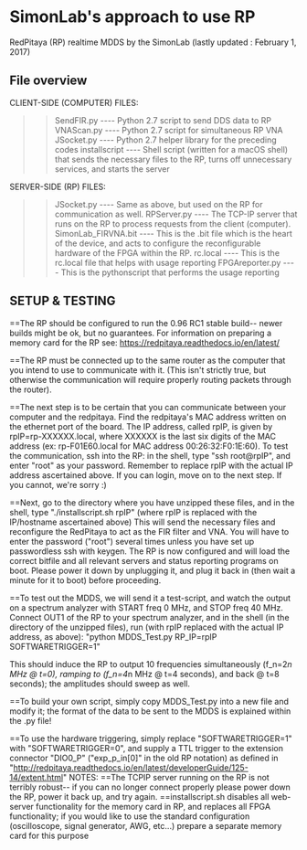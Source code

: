 # SimonLab's approach to use RP

RedPitaya (RP) realtime MDDS by the SimonLab (lastly updated : February 1, 2017)

## File overview
CLIENT-SIDE (COMPUTER) FILES:
>>SendFIR.py                 ---- Python 2.7 script to send DDS data to RP
>>VNAScan.py                 ---- Python 2.7 script for simultaneous RP VNA
>>JSocket.py                 ---- Python 2.7 helper library for the preceding codes
>>installscript              ---- Shell script (written for a macOS shell) that sends the necessary files to the RP, turns off unnecessary services, and starts the server

SERVER-SIDE (RP) FILES:
>>JSocket.py                 ---- Same as above, but used on the RP for communication as well.
>>RPServer.py                ---- The TCP-IP server that runs on the RP to process requests from the client (computer).
>>SimonLab_FIRVNA.bit        ---- This is the .bit file which is the heart of the device, and acts to configure the reconfigurable hardware of the FPGA within the RP.
>>rc.local                   ---- This is the rc.local file that helps with usage reporting
>>FPGAreporter.py            ---- This is the pythonscript that performs the usage reporting


## SETUP  & TESTING 
==The RP should be configured to run the 0.96 RC1 stable build-- newer builds might be ok, but no guarantees. For information on preparing a memory card for the RP see: https://redpitaya.readthedocs.io/en/latest/

==The RP must be connected up to the same router as the computer that you intend to use to communicate with it. (This isn't strictly true, but otherwise the communication will require properly routing packets through the router).

==The next step is to be certain that you can communicate between your computer and the redpitaya. Find the redpitaya's MAC address written on the ethernet port of the board. The IP address, called rpIP, is given by rpIP=rp-XXXXXX.local, where XXXXXX is the last six digits of the MAC address (ex: rp-F01E60.local for MAC address 00:26:32:F0:1E:60). To test the communication, ssh into the RP: in the shell, type "ssh root@rpIP", and enter "root" as your password. Remember to replace rpIP with the actual IP address ascertained above. If you can login, move on to the next step. If you cannot, we're sorry :)

==Next, go to the directory where you have unzipped these files, and in the shell, type "./installscript.sh rpIP" (where rpIP is replaced with the IP/hostname ascertained above) This will send the necessary files and reconfigure the RedPitaya to act as the FIR filter and VNA. You will have to enter the password ("root") several times unless you have set up passwordless ssh with keygen. The RP is now configured and will load the correct bitfile and all relevant servers and status reporting programs on boot. Please power it down by unplugging it, and plug it back in (then wait a minute for it to boot) before proceeding.

==To test out the MDDS, we will send it a test-script, and watch the output on a spectrum analyzer with START freq 0 MHz, and STOP freq 40 MHz. Connect OUT1 of the RP to your spectrum analyzer, and in the shell (in the directory of the unzipped files), run (with rpIP replaced with the actual IP address, as above):
"python MDDS_Test.py RP_IP=rpIP SOFTWARETRIGGER=1"

This should induce the RP to output 10 frequencies simultaneously (f_n=2*n MHz @ t=0), ramping to (f_n=4*n MHz @ t=4 seconds), and back @ t=8 seconds); the amplitudes should sweep as well.

==To build your own script, simply copy MDDS_Test.py into a new file and modify it; the format of the data to be sent to the MDDS is explained within the .py file!

==To use the hardware triggering, simply replace "SOFTWARETRIGGER=1" with "SOFTWARETRIGGER=0", and supply a TTL trigger to the extension connector "DIO0_P" ("exp_p_in[0]" in the old RP notation) as defined in "http://redpitaya.readthedocs.io/en/latest/developerGuide/125-14/extent.html"
NOTES:
==The TCPIP server running on the RP is not terribly robust-- if you can no longer connect properly please power down the RP, power it back up, and try again.
==installscript.sh disables all web-server functionality for the memory card in RP, and replaces all FPGA functionality; if you would like to use the standard configuration (oscilloscope, signal generator, AWG, etc...) prepare a separate memory card for this purpose
